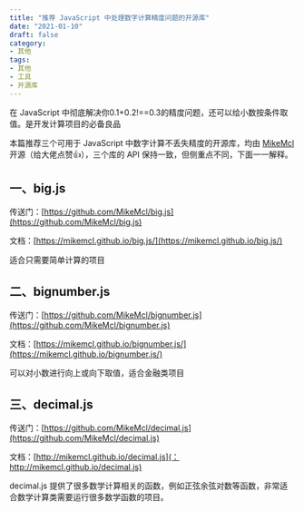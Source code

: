 ```yaml
---
title: "推荐 JavaScript 中处理数字计算精度问题的开源库"
date: "2021-01-10"
draft: false
category:
- 其他
tags:
- 其他
- 工具
- 开源库
---
```



在 JavaScript 中彻底解决你0.1+0.2!==0.3的精度问题，还可以给小数按条件取值。是开发计算项目的必备良品



本篇推荐三个可用于 JavaScript 中数字计算不丢失精度的开源库，均由 [MikeMcl](https://github.com/MikeMcl) 开源（给大佬点赞👍），三个库的 API 保持一致，但侧重点不同，下面一一解释。


## 一、big.js

传送门：[https://github.com/MikeMcl/big.js](https://github.com/MikeMcl/big.js)

文档：[https://mikemcl.github.io/big.js/](https://mikemcl.github.io/big.js/)

适合只需要简单计算的项目

## 二、bignumber.js

传送门：[https://github.com/MikeMcl/bignumber.js](https://github.com/MikeMcl/bignumber.js)

文档：[https://mikemcl.github.io/bignumber.js/](https://mikemcl.github.io/bignumber.js/)

可以对小数进行向上或向下取值，适合金融类项目

## 三、decimal.js

传送门：[https://github.com/MikeMcl/decimal.js](https://github.com/MikeMcl/decimal.js)

文档：[http://mikemcl.github.io/decimal.js](：http://mikemcl.github.io/decimal.js)

decimal.js 提供了很多数学计算相关的函数，例如正弦余弦对数等函数，非常适合数学计算类需要运行很多数学函数的项目。

